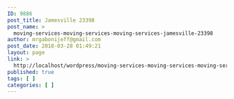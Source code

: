 ```yaml
---
ID: 9886
post_title: Jamesville 23398
post_name: >
  moving-services-moving-services-moving-services-jamesville-23398
author: mrgabonijeff@gmail.com
post_date: 2018-03-28 01:49:21
layout: page
link: >
  http://localhost/wordpress/moving-services-moving-services-moving-services-jamesville-23398/
published: true
tags: [ ]
categories: [ ]
---
```


